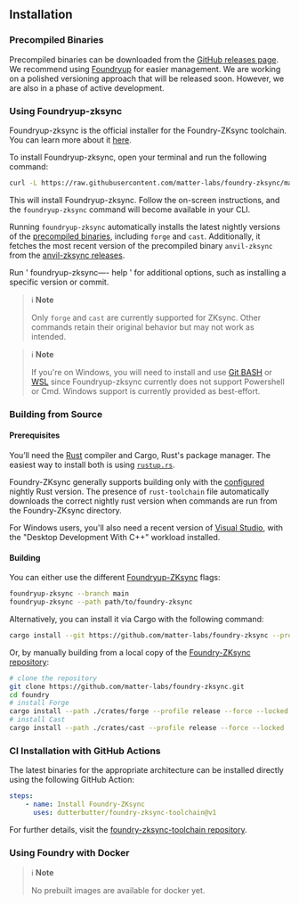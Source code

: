 ## Installation

<!-- If you encounter any issues during installation, refer to the [FAQ](../faq.md) for assistance. -->

### Precompiled Binaries

Precompiled binaries can be downloaded from the [GitHub releases page](https://github.com/matter-labs/foundry-zksync/releases). We recommend using [Foundryup](#using-foundryup-zksync) for easier management.
We are working on a polished versioning approach that will be released soon. However, we are also in a phase of active development.

### Using Foundryup-zksync

Foundryup-zksync is the official installer for the Foundry-ZKsync toolchain. You can learn more about it [here](https://github.com/matter-labs/foundry-zksync/blob/main/foundryup-zksync/README.md).

To install Foundryup-zksync, open your terminal and run the following command:

```sh
curl -L https://raw.githubusercontent.com/matter-labs/foundry-zksync/main/install-foundry-zksync | bash
```

This will install Foundryup-zksync. Follow the on-screen instructions, and the `foundryup-zksync` command will become available in your CLI.

Running `foundryup-zksync` automatically installs the latest nightly versions of the [precompiled binaries](#precompiled-binaries), including `forge` and `cast`. Additionally, it fetches the most recent version of the precompiled binary `anvil-zksync` from the [anvil-zksync releases](https://github.com/matter-labs/anvil-zksync/releases).

Run ' foundryup-zksync—- help ' for additional options, such as installing a specific version or commit.

> ℹ️ **Note**
>
> Only `forge` and `cast` are currently supported for ZKsync. Other commands retain their original behavior but may not work as intended.

> ℹ️ **Note**
>
> If you're on Windows, you will need to install and use [Git BASH](https://gitforwindows.org/) or [WSL](https://learn.microsoft.com/en-us/windows/wsl/install)
> since Foundryup-zksync currently does not support Powershell or Cmd. Windows support is currently provided as best-effort.

### Building from Source

#### Prerequisites

You’ll need the [Rust](https://rust-lang.org) compiler and Cargo, Rust's package manager. The easiest way to install both is using [`rustup.rs`](https://rustup.rs/).

Foundry-ZKsync generally supports building only with the [configured](https://github.com/matter-labs/foundry-zksync/blob/main/rust-toolchain) nightly Rust version.
The presence of `rust-toolchain` file automatically downloads the correct nightly rust version when commands are run from the Foundry-ZKsync directory.

For Windows users, you'll also need a recent version of [Visual Studio](https://visualstudio.microsoft.com/downloads/), with the "Desktop Development With C++" workload installed.

#### Building

You can either use the different [Foundryup-ZKsync](#using-foundryup) flags:

```sh
foundryup-zksync --branch main
foundryup-zksync --path path/to/foundry-zksync
```

Alternatively, you can install it via Cargo with the following command:

```sh
cargo install --git https://github.com/matter-labs/foundry-zksync --profile release --locked forge cast
```

Or, by manually building from a local copy of the [Foundry-ZKsync repository](https://github.com/matter-labs/foundry-zksync):

```sh
# clone the repository
git clone https://github.com/matter-labs/foundry-zksync.git
cd foundry
# install Forge
cargo install --path ./crates/forge --profile release --force --locked
# install Cast
cargo install --path ./crates/cast --profile release --force --locked
```

### CI Installation with GitHub Actions

The latest binaries for the appropriate architecture can be installed directly using the following GitHub Action:

```yaml
steps:
    - name: Install Foundry-ZKsync
      uses: dutterbutter/foundry-zksync-toolchain@v1
```

For further details, visit the [foundry-zksync-toolchain repository](https://github.com/dutterbutter/foundry-zksync-toolchain).

### Using Foundry with Docker

> ℹ️ **Note**
>
> No prebuilt images are available for docker yet.
